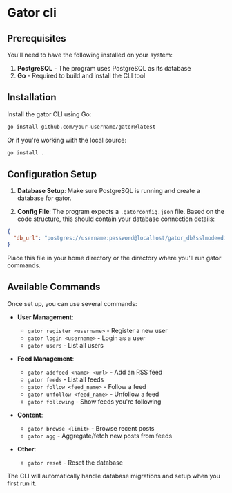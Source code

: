 # Gator cli

## Prerequisites

You'll need to have the following installed on your system:

1. **PostgreSQL** - The program uses PostgreSQL as its database
2. **Go** - Required to build and install the CLI tool

## Installation

Install the gator CLI using Go:

```bash
go install github.com/your-username/gator@latest
```

Or if you're working with the local source:

```bash
go install .
```

## Configuration Setup

1. **Database Setup**: Make sure PostgreSQL is running and create a database for gator.

2. **Config File**: The program expects a `.gatorconfig.json` file. Based on the code structure, this should contain your database connection details:

```json
{
  "db_url": "postgres://username:password@localhost/gator_db?sslmode=disable"
}
```

Place this file in your home directory or the directory where you'll run gator commands.

## Available Commands

Once set up, you can use several commands:

- **User Management**:
  - `gator register <username>` - Register a new user
  - `gator login <username>` - Login as a user
  - `gator users` - List all users

- **Feed Management**:
  - `gator addfeed <name> <url>` - Add an RSS feed
  - `gator feeds` - List all feeds
  - `gator follow <feed_name>` - Follow a feed
  - `gator unfollow <feed_name>` - Unfollow a feed
  - `gator following` - Show feeds you're following

- **Content**:
  - `gator browse <limit>` - Browse recent posts
  - `gator agg` - Aggregate/fetch new posts from feeds

- **Other**:
  - `gator reset` - Reset the database

The CLI will automatically handle database migrations and setup when you first run it.
